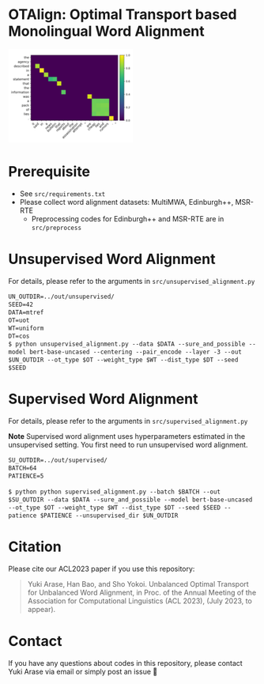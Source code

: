 # OTAlign: Optimal Transport based Monolingual Word Alignment
<img src="./assets/uot_norm_cos_2.svg" alt="Alignment example by OTAlign" width="50%">

# Prerequisite
- See `src/requirements.txt`
- Please collect word alignment datasets: MultiMWA, Edinburgh++, MSR-RTE
  - Preprocessing codes for Edinburgh++ and MSR-RTE are in `src/preprocess`

# Unsupervised Word Alignment
For details, please refer to the arguments in `src/unsupervised_alignment.py`
``` shell
UN_OUTDIR=../out/unsupervised/
SEED=42
DATA=mtref
OT=uot
WT=uniform
DT=cos
$ python unsupervised_alignment.py --data $DATA --sure_and_possible --model bert-base-uncased --centering --pair_encode --layer -3 --out $UN_OUTDIR --ot_type $OT --weight_type $WT --dist_type $DT --seed $SEED
```
# Supervised Word Alignment
For details, please refer to the arguments in `src/supervised_alignment.py`

**Note**
Supervised word alignment uses hyperparameters estimated in the unsupervised setting. You first need to run unsupervised word alignment. 


``` shell
SU_OUTDIR=../out/supervised/
BATCH=64
PATIENCE=5

$ python python supervised_alignment.py --batch $BATCH --out $SU_OUTDIR --data $DATA --sure_and_possible --model bert-base-uncased --ot_type $OT --weight_type $WT --dist_type $DT --seed $SEED --patience $PATIENCE --unsupervised_dir $UN_OUTDIR
```

# Citation
Please cite our ACL2023 paper if you use this repository:
> Yuki Arase, Han Bao, and Sho Yokoi. Unbalanced Optimal Transport for Unbalanced Word Alignment, in Proc. of the Annual Meeting of the Association for Computational Linguistics (ACL 2023), (July 2023, to appear). 

# Contact 
If you have any questions about codes in this repository, please contact Yuki Arase via email or simply post an issue :speech_balloon:

